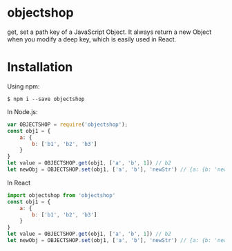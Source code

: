 # objectshop
get, set a path key of a JavaScript Object. It always return a new Object when you modify a deep key, which is easily used in React.

# Installation

Using npm:
```
$ npm i --save objectshop
```

In Node.js:
```javascript
var OBJECTSHOP = require('objectshop');
const obj1 = {
    a: {
        b: ['b1', 'b2', 'b3']
    }
}
let value = OBJECTSHOP.get(obj1, ['a', 'b', 1]) // b2
let newObj = OBJECTSHOP.set(obj1, ['a', 'b'], 'newStr') // {a: {b: 'newStr}}
```
In React
```javascript
import objectshop from 'objectshop'
const obj1 = {
    a: {
        b: ['b1', 'b2', 'b3']
    }
}
let value = OBJECTSHOP.get(obj1, ['a', 'b', 1]) // b2
let newObj = OBJECTSHOP.set(obj1, ['a', 'b'], 'newStr') // {a: {b: 'newStr}
```
